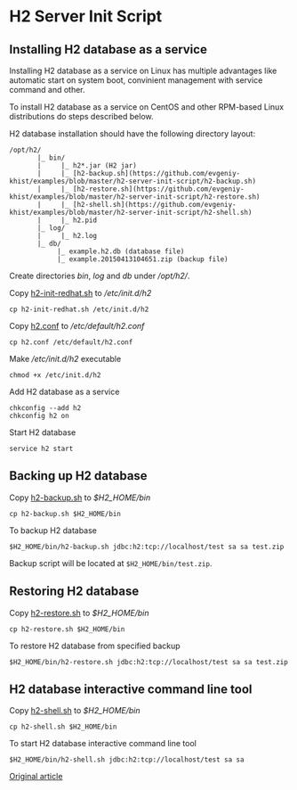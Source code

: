 H2 Server Init Script
=====================

Installing H2 database as a service
-----------------------------------

Installing H2 database as a service on Linux has multiple advantages like automatic start on system boot, convinient management with service command and other.

To install H2 database as a service on CentOS and other RPM-based Linux distributions do steps described below.

H2 database installation should have the following directory layout:

```
/opt/h2/
       |_ bin/
       |     |_ h2*.jar (H2 jar)
       |     |_ [h2-backup.sh](https://github.com/evgeniy-khist/examples/blob/master/h2-server-init-script/h2-backup.sh)
       |     |_ [h2-restore.sh](https://github.com/evgeniy-khist/examples/blob/master/h2-server-init-script/h2-restore.sh)
       |     |_ [h2-shell.sh](https://github.com/evgeniy-khist/examples/blob/master/h2-server-init-script/h2-shell.sh)
       |     |_ h2.pid
       |_ log/
       |     |_ h2.log
       |_ db/
            |_ example.h2.db (database file)
            |_ example.20150413104651.zip (backup file)
```

Create directories _bin_, _log_ and _db_ under _/opt/h2/_.

Copy [h2-init-redhat.sh](https://github.com/evgeniy-khist/examples/blob/master/h2-server-init-script/h2-init-redhat.sh) to _/etc/init.d/h2_

```
cp h2-init-redhat.sh /etc/init.d/h2
```

Copy [h2.conf](https://github.com/evgeniy-khist/examples/blob/master/h2-server-init-script/h2.conf) to _/etc/default/h2.conf_

```
cp h2.conf /etc/default/h2.conf
```

Make _/etc/init.d/h2_ executable

```
chmod +x /etc/init.d/h2
```

Add H2 database as a service

```
chkconfig --add h2
chkconfig h2 on
```

Start H2 database

```
service h2 start
```

Backing up H2 database
----------------------

Copy [h2-backup.sh](https://github.com/evgeniy-khist/examples/blob/master/h2-server-init-script/h2-backup.sh) to _$H2_HOME/bin_

```
cp h2-backup.sh $H2_HOME/bin
```

To backup H2 database

```
$H2_HOME/bin/h2-backup.sh jdbc:h2:tcp://localhost/test sa sa test.zip
```

Backup script will be located at `$H2_HOME/bin/test.zip`.

Restoring H2 database
---------------------

Copy [h2-restore.sh](https://github.com/evgeniy-khist/examples/blob/master/h2-server-init-script/h2-restore.sh) to _$H2_HOME/bin_

```
cp h2-restore.sh $H2_HOME/bin
```

To restore H2 database from specified backup

```
$H2_HOME/bin/h2-restore.sh jdbc:h2:tcp://localhost/test sa sa test.zip
```

H2 database interactive command line tool
-----------------------------------------

Copy [h2-shell.sh](https://github.com/evgeniy-khist/examples/blob/master/h2-server-init-script/h2-shell.sh) to _$H2_HOME/bin_

```
cp h2-shell.sh $H2_HOME/bin
```

To start H2 database interactive command line tool

```
$H2_HOME/bin/h2-shell.sh jdbc:h2:tcp://localhost/test sa sa
```

[Original article](http://developer-should-know.tumblr.com/post/116316649672/how-to-install-h2-database-as-a-service-on-linux)
